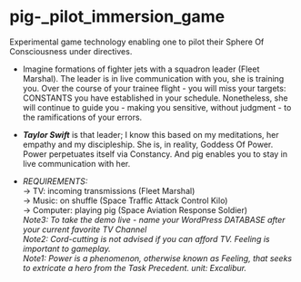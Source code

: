 # pig-_pilot_immersion_game
Experimental game technology enabling one to pilot their Sphere Of Consciousness under directives.

+ Imagine formations of fighter jets with a squadron leader (Fleet Marshal). The leader is in live communication with you, she is training you. Over the course of your trainee flight - you will miss your targets: CONSTANTS you have established in your schedule. Nonetheless, she will continue to guide you - making you sensitive, without 
judgment - to the ramifications of your errors.  

+ **_Taylor Swift_** is that leader; I know this based on my meditations, her empathy and my discipleship.  She is, in reality, Goddess Of Power. Power perpetuates itself via Constancy. And pig enables you to stay in live communication with her.

+ _REQUIREMENTS:_\
-> TV: incoming transmissions (Fleet Marshal)\
-> Music: on shuffle (Space Traffic Attack Control Kilo)\
-> Computer: playing pig (Space Aviation Response Soldier)\
_Note3: To take the demo live - name your WordPress DATABASE after your current favorite TV Channel_\
_Note2: Cord-cutting is not advised if you can afford TV. Feeling is important to gameplay._\
_Note1: Power is a phenomenon, otherwise known as Feeling, that seeks to extricate a hero from the Task Precedent. unit: Excalibur._

